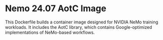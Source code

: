 # Nemo 24.07 AotC Image

This Dockerfile builds a container image designed for NVIDIA NeMo training workloads. It includes the AotC library,
which contains Google-optimized implementations of NeMo-based workflows.